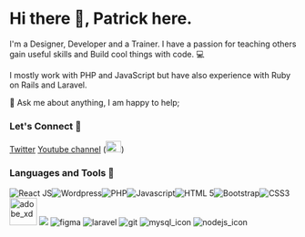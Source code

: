# Hi there 👋, Patrick here.

 I'm a Designer, Developer and a Trainer.  I have a passion for teaching others gain useful skills and Build cool things with code. 💻

 I mostly work with PHP and JavaScript but have also experience with Ruby on Rails and Laravel.


<!-- #### 🔭 I'm currently working on an open-source called [africons](https://github.com/MuriungiPatrick/africons) a project that aims to create *WEB ICONS* for all logos representing *African brands and organisations.*  -->

<!-- 💼 Have any freelance work or some cool project you want done? reach me on my email :). -->

💬 Ask me about anything, I am happy to help;
  
  ### Let's Connect 🔗

 [Twitter]( http://twitter.com/itsMuriungi)
 [Youtube channel](http://youtube.com/c/VaxaCode)
 (<a href="https://www.buymeacoffee.com/muriungipatrick" target="_blank"><img src="https://cdn.buymeacoffee.com/buttons/v2/default-yellow.png" alt="Buy Me A Coffee" style="height: 20px !important;width: 27px !important;" ></a>)
<!-- 
[![](https://user-images.githubusercontent.com/11283502/123594840-d926ec00-d7f8-11eb-90f8-0e0c6834d4a3.png)](http://twitter.com/itsMuriungi])
[![](https://user-images.githubusercontent.com/11283502/123594836-d926ec00-d7f8-11eb-9569-69be265c1575.png)](https://www.linkedin.com/in/patrick-muriungi-835476b4/)[![](https://user-images.githubusercontent.com/11283502/123594830-d75d2880-d7f8-11eb-8089-fb3ae3657062.png)](http://youtube.com/c/VaxaCode])![](https://user-images.githubusercontent.com/11283502/123609815-b0a6ee00-d808-11eb-93b4-78f703e5c95d.png)
![](https://user-images.githubusercontent.com/11283502/123609821-b1d81b00-d808-11eb-904d-2405ce3ecf59.png)
![](https://user-images.githubusercontent.com/11283502/123609824-b270b180-d808-11eb-9356-054252e1d744.png) -->

### Languages and Tools 🔗

![React JS](https://user-images.githubusercontent.com/11283502/123598137-dd550880-d7fc-11eb-8851-b8147fca9e06.png)![Wordpress](https://user-images.githubusercontent.com/11283502/123598145-df1ecc00-d7fc-11eb-9355-2faacb7773ac.png)![PHP](https://user-images.githubusercontent.com/11283502/123598146-dfb76280-d7fc-11eb-96d2-38ac1f20579a.png)![Javascript](https://user-images.githubusercontent.com/11283502/123598149-e04ff900-d7fc-11eb-90ec-77d77c3cf8b4.png)![HTML 5](https://user-images.githubusercontent.com/11283502/123598157-e0e88f80-d7fc-11eb-9a3e-8617399a921d.png)![Bootstrap](https://user-images.githubusercontent.com/11283502/123598164-e219bc80-d7fc-11eb-9309-1786a8813173.png)![CSS3](https://user-images.githubusercontent.com/11283502/123598168-e34ae980-d7fc-11eb-98d3-d8562169fea2.png)
<img width="48" alt="adobe_xd" src="https://user-images.githubusercontent.com/11283502/123601683-a254d400-d800-11eb-8342-17961a45ac51.png">
![](https://user-images.githubusercontent.com/11283502/123601725-ae409600-d800-11eb-9c89-4cd56287d8ed.png)
![figma](https://user-images.githubusercontent.com/11283502/123601731-af71c300-d800-11eb-8f04-a9d941a00330.png)
![laravel](https://user-images.githubusercontent.com/11283502/123601735-af71c300-d800-11eb-9745-0dbcd4bd867b.png)
![git](https://user-images.githubusercontent.com/11283502/123601740-b00a5980-d800-11eb-9d17-2f26d1cfb452.png)
![mysql_icon](https://user-images.githubusercontent.com/11283502/123609830-b3094800-d808-11eb-8a37-b742b12ac7d0.png)
![nodejs_icon](https://user-images.githubusercontent.com/11283502/123609834-b3a1de80-d808-11eb-9e5e-57a5214f46ac.png)

<!--
**MuriungiPatrick/MuriungiPatrick** is a ✨ _special_ ✨ repository because its `README.md` (this file) appears on your GitHub profile.

Here are some ideas to get you started:

- 🔭 I’m currently working on ...
- 🌱 I’m currently learning ...
- 👯 I’m looking to collaborate on ...
- 🤔 I’m looking for help with ...
- 💬 Ask me about ...
- 📫 How to reach me: ...
- 😄 Pronouns: ...
- ⚡ Fun fact: ...
-->
